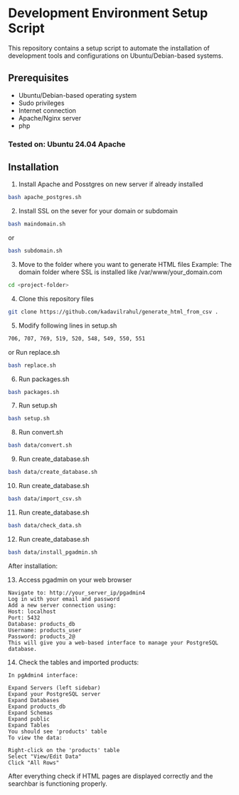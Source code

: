 # Development Environment Setup Script

This repository contains a setup script to automate the installation of development tools and configurations on Ubuntu/Debian-based systems.

## Prerequisites

- Ubuntu/Debian-based operating system
- Sudo privileges
- Internet connection
- Apache/Nginx server
- php

### Tested on: Ubuntu 24.04 Apache

## Installation

1. Install Apache and Posstgres on new server if already installed

```bash
bash apache_postgres.sh
```
2. Install SSL on the sever for your domain or subdomain

```bash
bash maindomain.sh
```
or

```bash
bash subdomain.sh
```

3. Move to the folder where you want to generate HTML files
Example: The domain folder where SSL is installed like /var/www/your_domain.com

```bash
cd <project-folder>
```
4. Clone this repository files

```bash
git clone https://github.com/kadavilrahul/generate_html_from_csv .
```
5. Modify following lines in setup.sh
```bash 
706, 707, 769, 519, 520, 548, 549, 550, 551
```
or
Run replace.sh
```bash 
bash replace.sh
```

6. Run packages.sh

```bash 
bash packages.sh
```
7. Run setup.sh

```bash
bash setup.sh
```
8. Run convert.sh

```bash
bash data/convert.sh
```

9. Run create_database.sh

```bash
bash data/create_database.sh
```

10. Run create_database.sh

```bash
bash data/import_csv.sh
```

11. Run create_database.sh

```bash
bash data/check_data.sh
```

12. Run create_database.sh

```bash
bash data/install_pgadmin.sh
```
After installation:

13. Access pgadmin on your web browser
```
Navigate to: http://your_server_ip/pgadmin4
Log in with your email and password
Add a new server connection using:
Host: localhost
Port: 5432
Database: products_db
Username: products_user
Password: products_2@
This will give you a web-based interface to manage your PostgreSQL database.
```


14. Check the tables and imported products:
```
In pgAdmin4 interface:

Expand Servers (left sidebar)
Expand your PostgreSQL server
Expand Databases
Expand products_db
Expand Schemas
Expand public
Expand Tables
You should see 'products' table
To view the data:

Right-click on the 'products' table
Select "View/Edit Data"
Click "All Rows"
```

After everything check if HTML pages are displayed correctly and the searchbar is functioning properly.
